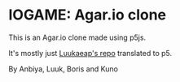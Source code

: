 # IOGAME: Agar.io clone
This is an Agar.io clone made using p5js.

It's mostly just [Luukaeap's repo](https://github.com/Lukaeaeap/agar) translated to p5.

By Anbiya, Luuk, Boris and Kuno
